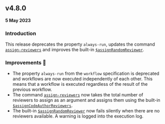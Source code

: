 ## v4.8.0

**5 May 2023**

### Introduction

This release deprecates the property `always-run`, updates the command [`assign-reviewers`](/guides/commands#assign-reviewers) and improves the built-in [`$assignRandomReviewer`](/guides/built-ins/#assignrandomreviewer).

### Improvements :rocket:

- The property `always-run` from the `workflow` specification is deprecated and workflows are now executed independently of each other. This means that a workflow is executed regardless of the result of the previous workflow.
- The command [`assign-reviewers`](/guides/commands#assign-reviewers) now takes the total number of reviewers to assign as an argument and assigns them using the built-in [`$assignCodeAuthorReviewers`](/guides/built-ins/#assigncodeauthorreviewers).
- The built-in [`$assignRandomReviewer`](/guides/built-ins/#assignrandomreviewer) now fails silently when there are no reviewers available. A warning is logged into the execution log.
